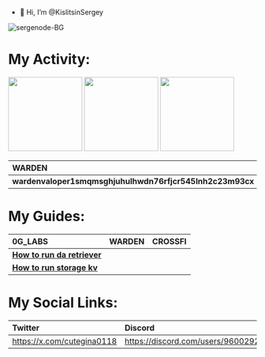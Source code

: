 - 👋 Hi, I’m @KislitsinSergey

![sergenode-BG](https://github.com/user-attachments/assets/1a945ed1-0f81-41c1-b66e-2aafe9cc538c)

# My Activity:

<img src="https://github.com/user-attachments/assets/4a74dbf7-fa03-4501-90d2-a44f356dabed" width=150>
<img src="https://github.com/user-attachments/assets/2aa987bf-f6d0-4fee-8cdc-7e53c44c7f8d" width=150>
<img src="https://github.com/user-attachments/assets/5de6d682-3e50-4930-a34c-b08b58cc602d" width=150>

|**WARDEN**|**CROSSFI**|**LAVA**|
|:-----|:------|:---|
|**wardenvaloper1smqmsghjuhulhwdn76rfjcr545lnh2c23m93cx**|**mxvaloper1slz0ta8j82rhpmyk66vge3fw34gye8qycqzjrd**|**lava@valoper1pz9hv2g4rryj0l56k3zfwuhgzx82226eh3a6w4**|

# My Guides:

|**0G_LABS**|**WARDEN**|**CROSSFI**|
|:------|:-----|:------|
|[**How to run da retriever**](https://github.com/KislitsinSergey/how-to-run-da-retriever)|||
|[**How to run storage kv**](https://github.com/KislitsinSergey/how-to-run-storage-kv)|||

# My Social Links:

|**Twitter**|**Discord**|**Medium**|
|:------|:------|:-----|
|https://x.com/cutegina0118|https://discord.com/users/960029203468795914|https://medium.com/@sergenode|
